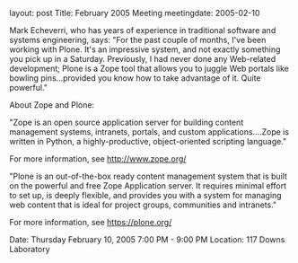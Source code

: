 layout: post
Title: February 2005 Meeting
meetingdate: 2005-02-10

Mark Echeverri, who has years of experience in traditional software and
systems engineering, says: "For the past couple of months, I've been working
with Plone. It's an impressive system, and not exactly something you pick up
in a Saturday. Previously, I had never done any Web-related development; Plone
is a Zope tool that allows you to juggle Web portals like bowling
pins...provided you know how to take advantage of it. Quite powerful."

About Zope and Plone:

"Zope is an open source application server for building content management
systems, intranets, portals, and custom applications....Zope is written in
Python, a highly-productive, object-oriented scripting language."

For more information, see http://www.zope.org/

"Plone is an out-of-the-box ready content management system that is built on
the powerful and free Zope Application server. It requires minimal effort to
set up, is deeply flexible, and provides you with a system for managing web
content that is ideal for project groups, communities and intranets."

For more information, see https://plone.org/

Date: Thursday February 10, 2005 7:00 PM - 9:00 PM
Location: 117 Downs Laboratory
